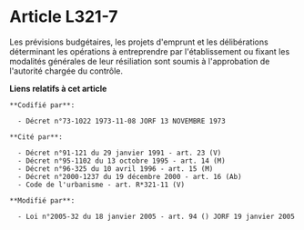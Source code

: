# Article L321-7

Les prévisions budgétaires, les projets d'emprunt et les délibérations déterminant les opérations à entreprendre par
l'établissement ou fixant les modalités générales de leur résiliation sont soumis à l'approbation de l'autorité chargée du
contrôle.

**Liens relatifs à cet article**

	**Codifié par**:

	  - Décret n°73-1022 1973-11-08 JORF 13 NOVEMBRE 1973

	**Cité par**:

	  - Décret n°91-121 du 29 janvier 1991 - art. 23 (V)
	  - Décret n°95-1102 du 13 octobre 1995 - art. 14 (M)
	  - Décret n°96-325 du 10 avril 1996 - art. 15 (M)
	  - Décret n°2000-1237 du 19 décembre 2000 - art. 16 (Ab)
	  - Code de l'urbanisme - art. R*321-11 (V)

	**Modifié par**:

	  - Loi n°2005-32 du 18 janvier 2005 - art. 94 () JORF 19 janvier 2005
